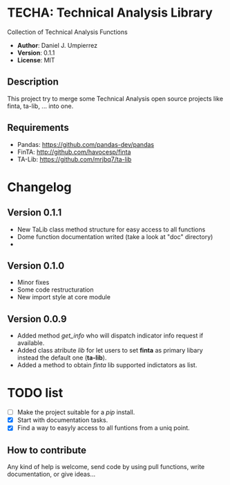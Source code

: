 # TECHA: Technical Analysis Library

Collection of Technical Analysis Functions

 * __Author__: Daniel J. Umpierrez
 * __Version__: 0.1.1
 * __License__: MIT

## Description

This project try to merge some Technical Analysis open source projects
like finta, ta-lib, ... into one.

## Requirements
 + Pandas: https://github.com/pandas-dev/pandas
 + FinTA: http://github.com/havocesp/finta
 + TA-Lib: https://github.com/mrjbq7/ta-lib

# Changelog

## Version 0.1.1

 * New TaLib class method structure for easy access to all functions
 * Dome function documentation writed (take a look at "doc" directory)
 *

## Version 0.1.0

 * Minor fixes
 * Some code restructuration
 * New import style at core module

## Version 0.0.9

 * Added method _get_info_ who will dispatch indicator info request
   if available.
 * Added class atribute _lib_ for let users to set **finta** as primary
   libary instead the default one (**ta-lib**).
 * Added a method to obtain _finta_ lib supported indictators as list.

# TODO list

 * [ ] Make the project suitable for a _pip_ install.
 * [x] Start with documentation tasks.
 * [x] Find a way to easyly access to all funtions from a uniq point.

## How to contribute

Any kind of help is welcome, send code by using pull functions, write
documentation, or give ideas...

